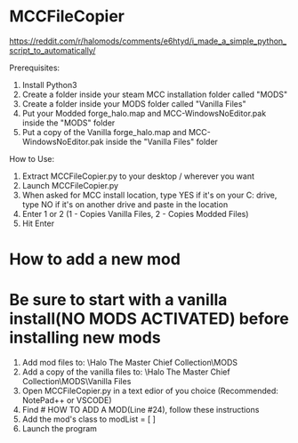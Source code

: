 # MCCFileCopier

https://reddit.com/r/halomods/comments/e6htyd/i_made_a_simple_python_script_to_automatically/


Prerequisites:

1. Install Python3
2. Create a folder inside your steam MCC installation folder called "MODS" 
3. Create a folder inside your MODS folder called "Vanilla Files"
4. Put your Modded forge_halo.map and MCC-WindowsNoEditor.pak inside the "MODS" folder
5. Put a copy of the Vanilla forge_halo.map and MCC-WindowsNoEditor.pak inside the "Vanilla Files" folder

How to Use:

1. Extract MCCFileCopier.py to your desktop / wherever you want
2. Launch MCCFileCopier.py
3. When asked for MCC install location, type YES if it's on your C: drive, type NO if it's on another drive and paste in the location
3. Enter 1 or 2 (1 - Copies Vanilla Files, 2 - Copies Modded Files)
4. Hit Enter

# How to add a new mod
# Be sure to start with a vanilla install(NO MODS ACTIVATED) before installing new mods
1. Add mod files to: \\Halo The Master Chief Collection\MODS
2. Add a copy of the vanilla files to: \\Halo The Master Chief Collection\MODS\Vanilla Files
3. Open MCCFileCopier.py in a text edior of you choice (Recommended: NotePad++ or VSCODE)
4. Find # HOW TO ADD A MOD(Line #24), follow these instructions
5. Add the mod's class to modList = [ ]
6. Launch the program

